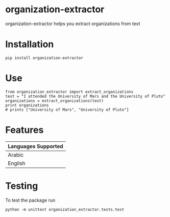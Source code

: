 # organization-extractor
organization-extractor helps you extract organizations from text

# Installation
```
pip install organization-extractor
```

# Use
```
from organization_extractor import extract_organizations
text = "I attended the University of Mars and the University of Pluto"
organizations = extract_organizations(text)
print organizations
# prints ["University of Mars", "University of Pluto"]
```

# Features
| Languages Supported |
| ------------------- |
| Arabic |
| English |

# Testing
To test the package run
```
python -m unittest organization_extractor.tests.test
